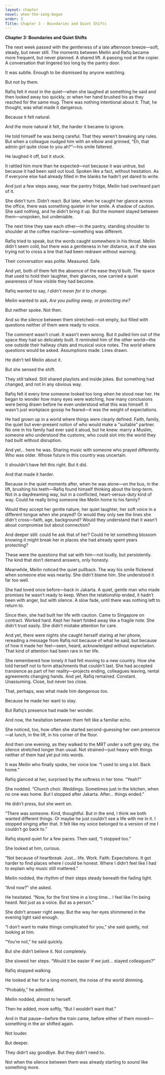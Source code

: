 ```yaml
---
layout: chapter
novel: when-the-song-began
order: 3
Title: Chapter 3 - Boundaries and Quiet Shifts
---
```

**Chapter 3: Boundaries and Quiet Shifts**

The next week passed with the gentleness of a late afternoon breeze—soft, steady, but never still. The moments between Meilin and Rafiq became more frequent, but never planned. A shared lift. A passing nod at the copier. A conversation that lingered too long by the pantry door.

It was subtle. Enough to be dismissed by anyone watching.

But not by them.

Rafiq felt it most in the quiet—when she laughed at something he said and then looked away too quickly, or when her hand brushed his as they reached for the same mug. There was nothing intentional about it. That, he thought, was what made it dangerous.

Because it felt natural.

And the more natural it felt, the harder it became to ignore.

He told himself he was being careful. That they weren’t breaking any rules. But when a colleague nudged him with an elbow and grinned, “Eh, that admin girl quite close to you ah?”—his smile faltered.

He laughed it off, but it stuck.

It rattled him more than he expected—not because it was untrue, but because it had been said out loud. Spoken like a fact, without hesitation. As if everyone else had already filled in the blanks he hadn’t yet dared to write.

And just a few steps away, near the pantry fridge, Meilin had overheard part of it.

She didn’t turn. Didn’t react. But later, when he caught her glance across the office, there was something quieter in her smile. A shadow of caution. She said nothing, and he didn’t bring it up. But the moment stayed between them—unspoken, but undeniable.

The next time they saw each other—in the pantry, standing shoulder to shoulder at the coffee machine—something was different.

Rafiq tried to speak, but the words caught somewhere in his throat. Meilin didn’t seem cold, but there was a gentleness in her distance, as if she was trying not to cross a line that had been redrawn without warning.

Their conversation was polite. Measured. Safe.

And yet, both of them felt the absence of the ease they’d built. The space that used to hold their laughter, their glances, now carried a quiet awareness of how visible they had become.

Rafiq wanted to say, *I didn’t mean for it to change.*

Meilin wanted to ask, *Are you pulling away, or protecting me?*

But neither spoke. Not then.

And so the silence between them stretched—not empty, but filled with questions neither of them were ready to voice.

The comment wasn’t cruel. It wasn’t even wrong. But it pulled him out of the space they had so delicately built. It reminded him of the other world—the one outside their hallway chats and musical voice notes. The world where questions would be asked. Assumptions made. Lines drawn.

He didn’t tell Meilin about it.

But she sensed the shift.

They still talked. Still shared playlists and inside jokes. But something had changed, and not in any obvious way.

Rafiq felt it every time someone looked too long when he stood near her. He began to wonder how many eyes were watching, how many conclusions were being drawn before he even understood what this was himself. It wasn't just workplace gossip he feared—it was the weight of expectations.

He had grown up in a world where things were clearly defined. Faith, family, the quiet but ever-present notion of who would make a "suitable" partner. No one in his family had ever said it aloud, but he knew: marry a Muslim, someone who understood the customs, who could slot into the world they had built without disruption.

And yet… here he was. Sharing music with someone who prayed differently. Who was older. Whose future in this country was uncertain.

It shouldn't have felt this right. But it did.

And that made it harder.

Because in the quiet moments after, when he was alone—on the bus, in the lift, brushing his teeth—Rafiq found himself thinking about the long-term. Not in a daydreaming way, but in a conflicted, heart-versus-duty kind of way. Could he really bring someone like Meilin home to his family?

Would they accept her gentle nature, her quiet laughter, her soft voice in a different tongue when she prayed? Or would they only see the lines she didn't cross—faith, age, background? Would they understand that it wasn’t about compromise but about connection?

And deeper still: could he ask that of her? Could he let something blossom knowing it might break her in places she had already spent years protecting?

These were the questions that sat with him—not loudly, but persistently. The kind that don’t demand answers, only honesty.

Meanwhile, Meilin noticed the quiet pullback. The way his smile flickered when someone else was nearby. She didn’t blame him. She understood it far too well.

She had loved once before—back in Jakarta. A quiet, gentle man who made promises he wasn’t ready to keep. When the relationship ended, it hadn’t been with anger, but with silence. A slow fade, until there was nothing left to return to.

Since then, she had built her life with caution. Came to Singapore on contract. Worked hard. Kept her heart folded away like a fragile note. She didn’t trust easily. She didn’t mistake attention for care.

And yet, there were nights she caught herself staring at her phone, rereading a message from Rafiq not because of what he said, but because of how it made her feel—seen, heard, acknowledged without expectation. That kind of attention had been rare in her life.

She remembered how lonely it had felt moving to a new country. How she told herself not to form attachments that couldn’t last. She had accepted transience as part of her reality—projects ending, colleagues leaving, rental agreements changing hands. And yet, Rafiq remained. Constant. Unassuming. Close, but never too close.

That, perhaps, was what made him dangerous too.

Because he made her want to stay.

But Rafiq’s presence had made her wonder.

And now, the hesitation between them felt like a familiar echo.

She noticed, too, how often she started second-guessing her own presence—at lunch, in the lift, in his corner of the floor.

And then one evening, as they walked to the MRT under a soft grey sky, the silence stretched longer than usual. Not strained—just heavy with things neither of them had yet put into words.

It was Meilin who finally spoke, her voice low. “I used to sing a lot. Back home.”

Rafiq glanced at her, surprised by the softness in her tone. “Yeah?”

She nodded. “Church choir. Weddings. Sometimes just in the kitchen, when no one was home. But I stopped after Jakarta. After… things ended.”

He didn’t press, but she went on.

“There was someone. Kind, thoughtful. But in the end, I think we both wanted different things. Or maybe he just couldn’t see a life with me in it. I stopped singing after that. It felt like my voice belonged to a version of me I couldn’t go back to.”

Rafiq stayed quiet for a few paces. Then said, “I stopped too.”

She looked at him, curious.

“Not because of heartbreak. Just… life. Work. Faith. Expectations. It got harder to find places where I could be honest. Where I didn’t feel like I had to explain why music still mattered.”

Meilin nodded, the rhythm of their steps steady beneath the fading light.

“And now?” she asked.

He hesitated. “Now, for the first time in a long time… I feel like I’m being heard. Not just as a voice. But as a person.”

She didn’t answer right away. But the way her eyes shimmered in the evening light said enough.

“I don’t want to make things complicated for you,” she said quietly, not looking at him.

“You’re not,” he said quickly.

But she didn’t believe it. Not completely.

She slowed her steps. “Would it be easier if we just… stayed colleagues?”

Rafiq stopped walking.

He looked at her for a long moment, the noise of the world dimming.

“Probably,” he admitted.

Meilin nodded, almost to herself.

Then he added, more softly, “But I wouldn’t want that.”

And in that pause—before the train came, before either of them moved—something in the air shifted again.

Not louder.

But deeper.

They didn’t say goodbye. But they didn’t need to.

Not when the silence between them was already starting to sound like something more.

